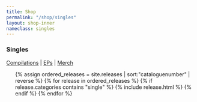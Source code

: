 ```yaml
---
title: Shop
permalink: "/shop/singles"
layout: shop-inner
nameclass: singles
---
```


<div class="singles">
    <h3>Singles</h3><div class="shop-nav"><a href="{{site.baseurl}}/shop/compilations">Compilations</a> | <a href="{{site.baseurl}}/shop/eps">EPs</a> | <a href="{{site.baseurl}}/shop/merch">Merch</a></div>
    <ul class="single-list">
        {% assign ordered_releases = site.releases  | sort:"cataloguenumber" | reverse  %}
        {% for release in ordered_releases  %}
            {% if release.categories contains "single" %}
            {% include release.html %}
            {% endif %}
        {% endfor %} 
    </ul>
</div>


